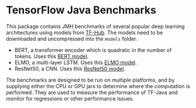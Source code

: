 # TensorFlow Java Benchmarks

This package contains JMH benchmarks of several popular deep learning architectures using models from [TF-Hub](tfhub.dev).
The models need to be downloaded and uncompressed into the `models` folder.

- BERT, a transformer encoder which is quadratic in the number of tokens. Uses this [BERT model](https://tfhub.dev/tensorflow/bert_en_uncased_L-12_H-768_A-12/4).
- ELMO, a multi-layer LSTM. Uses this [ELMO model](https://tfhub.dev/google/elmo/3).
- ResNet50, a CNN. Uses this [ResNet50 model](https://tfhub.dev/tensorflow/resnet_50/classification/1).

The benchmarks are designed to be run on multiple platforms, and by supplying either the CPU or GPU jars to
determine where the computation is performed. They are used to measure the performance of TF-Java and monitor
for regressions or other performance issues.

